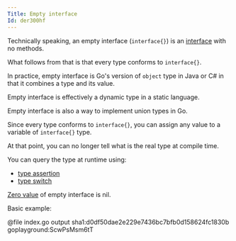 ```yaml
---
Title: Empty interface
Id: der300hf
---
```


Technically speaking, an empty interface (`interface{}`) is an [interface](ch-1221) with no methods.

What follows from that is that every type conforms to `interface{}`.

In practice, empty interface is Go's version of `object` type in Java or C# in that it combines a type and its value.

Empty interface is effectively a dynamic type in a static language.

Empty interface is also a way to implement union types in Go.

Since every type conforms to `interface{}`, you can assign any value to a variable of `interface{}` type.

At that point, you can no longer tell what is the real type at compile time.

You can query the type at runtime using:
* [type assertion](a-25362)
* [type switch](a-14736)

[Zero value](a-6069) of empty interface is nil.

Basic example:

@file index.go output sha1:d0df50dae2e229e7436bc7bfb0d158624fc1830b goplayground:ScwPsMsm6tT

<!-- TODO: how interface is implemented -->

<!-- TODO: describe a gotcha of nil vs. value is nil -->
